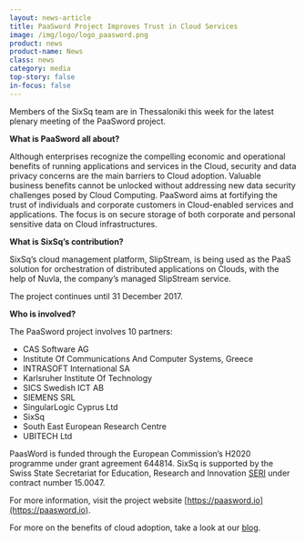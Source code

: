 ```yaml
---
layout: news-article
title: PaaSword Project Improves Trust in Cloud Services
image: /img/logo/logo_paasword.png
product: news
product-name: News
class: news
category: media
top-story: false
in-focus: false
---
```


Members of the SixSq team are in Thessaloniki this week for the latest plenary meeting of the PaaSword project.

**What is PaaSword all about?**

Although enterprises recognize the compelling economic and operational benefits of running applications and services in the Cloud, security and data privacy concerns are the main barriers to Cloud adoption. Valuable business benefits cannot be unlocked without addressing new data security challenges posed by Cloud Computing. PaaSword aims at fortifying the trust of individuals and corporate customers in Cloud-enabled services and applications. The focus is on secure storage of both corporate and personal sensitive data on Cloud infrastructures.

**What is SixSq’s contribution?**

SixSq’s cloud management platform, SlipStream, is being used as the PaaS solution for orchestration of distributed applications on Clouds, with the help of Nuvla, the company’s managed SlipStream service.

The project continues until 31 December 2017.

**Who is involved?**

The PaaSword project involves 10 partners:

- CAS Software AG
- Institute Of Communications And Computer Systems, Greece
- INTRASOFT International SA
- Karlsruher Institute Of Technology
- SICS Swedish ICT AB
- SIEMENS SRL
- SingularLogic Cyprus Ltd
- SixSq
- South East European Research Centre
- UBITECH Ltd


PaasWord is funded through the European Commission’s H2020 programme under grant agreement 644814. SixSq is supported by the Swiss State Secretariat for Education, Research and Innovation [SERI](https://www.sbfi.admin.ch/sbfi/en/home.html) under contract number 15.0047.

For more information, visit the project website [https://paasword.io](https://paasword.io).

For more on the benefits of cloud adoption, take a look at our [blog](https://media.sixsq.com/blog/what-is-cloud-technology).